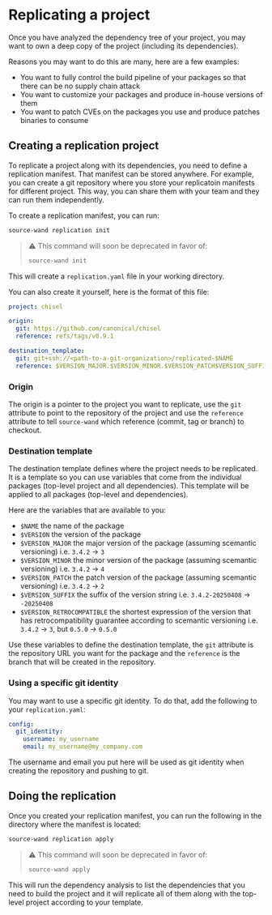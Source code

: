 # Replicating a project
Once you have analyzed the dependency tree of your project, you may want to own a deep copy of the project (including its dependencies).

Reasons you may want to do this are many, here are a few examples:
 - You want to fully control the build pipeline of your packages so that there can be no supply chain attack
 - You want to customize your packages and produce in-house versions of them
 - You want to patch CVEs on the packages you use and produce patches binaries to consume

## Creating a replication project
To replicate a project along with its dependencies, you need to define a replication manifest. That manifest can be stored anywhere. For example, you can create a git repository where you store your replicatoin manifests for different project. This way, you can share them with your team and they can run them independently.

To create a replication manifest, you can run:
```bash
source-wand replication init
```

> ⚠️ This command will soon be deprecated in favor of:
> ```bash
> source-wand init
> ```

This will create a `replication.yaml` file in your working directory.

You can also create it yourself, here is the format of this file:
```yaml
project: chisel

origin:
  git: https://github.com/canonical/chisel
  reference: refs/tags/v0.9.1

destination_template:
  git: git+ssh://<path-to-a-git-organization>/replicated-$NAME
  reference: $VERSION_MAJOR.$VERSION_MINOR.$VERSION_PATCH$VERSION_SUFFIX
```

### Origin
The origin is a pointer to the project you want to replicate, use the `git` attribute to point to the repository of the project and use the `reference` attribute to tell `source-wand` which reference (commit, tag or branch) to checkout.

### Destination template
The destination template defines where the project needs to be replicated. It is a template so you can use variables that come from the individual packages (top-level project and all dependencies). This template will be applied to all packages (top-level and dependencies).

Here are the variables that are available to you:
 - `$NAME` the name of the package
 - `$VERSION` the version of the package
 - `$VERSION_MAJOR` the major version of the package (assuming scemantic versioning) i.e. `3.4.2` -> `3`
 - `$VERSION_MINOR` the minor version of the package (assuming scemantic versioning) i.e. `3.4.2` -> `4`
 - `$VERSION_PATCH` the patch version of the package (assuming scemantic versioning) i.e. `3.4.2` -> `2`
 - `$VERSION_SUFFIX` the suffix of the version string i.e. `3.4.2-20250408` -> `-20250408`
 - `$VERSION_RETROCOMPATIBLE` the shortest expression of the version that has retrocompatibility guarantee according to scemantic versioning i.e. `3.4.2` -> `3`, but `0.5.0` -> `0.5.0`

Use these variables to define the destination template, the `git` attribute is the repository URL you want for the package and the `reference` is the branch that will be created in the repository.

### Using a specific git identity
You may want to use a specific git identity. To do that, add the following to your `replication.yaml`:

```yaml
config:
  git_identity:
    username: my_username
    email: my_username@my_company.com
```

The username and email you put here will be used as git identity when creating the repository and pushing to git.

## Doing the replication
Once you created your replication manifest, you can run the following in the directory where the manifest is located:

```bash
source-wand replication apply
```

> ⚠️ This command will soon be deprecated in favor of:
> ```bash
> source-wand apply
> ```

This will run the dependency analysis to list the dependencies that you need to build the project and it will replicate all of them along with the top-level project according to your template.
